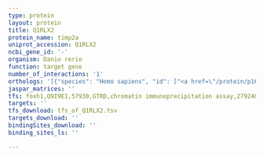 ```yaml
---
type: protein
layout: protein
title: Q1RLX2
protein_name: timp2a
uniprot_accession: Q1RLX2
ncbi_gene_id: '-'
organism: Danio rerio
function: target gene
number_of_interactions: '1'
orthologs: '[{"species": "Homo sapiens", "id": ["<a href=\"/protein/p16035\">P16035</a>"]}, {"species": "Mus musculus", "id": ["<a href=\"/protein/q6pi17\">Q6PI17</a>"]}, {"species": "Rattus norvegicus", "id": ["<a href=\"/protein/p30121\">P30121</a>"]}, {"species": "Drosophila melanogaster", "id": ["<a href=\"/protein/q9vh14\">Q9VH14</a>"]}]'
jaspar_matrices: ''
tfs: foxh1,Q9I9E1,57930,GTRD,chromatin immunoprecipitation assay,27924024%5Buid%5D,No
targets: ''
tfs_download: tfs_of_Q1RLX2.tsv
targets_download: ''
bindingSites_download: ''
binding_sites_ls: ''

---
```

